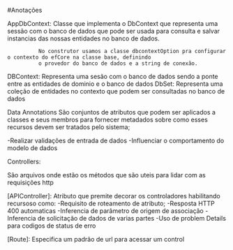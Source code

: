 ﻿#Anotações

AppDbContext: Classe que implementa o DbContext que representa uma sessão com o banco de dados que pode ser usada
			  para consulta e salvar instancias das nossas entidades no banco de dados.

			  No construtor usamos a classe dbcontextOption pra configurar o contexto do efCore na classe base, definindo 
			  o provedor do banco de dados e a string de conexão.
DBContext: Representa uma sesão com o banco de dados sendo a ponte entre as entidades de dominio e o banco de dados
DbSet<T>: Representa uma coleção de entidades no contexto que podem ser consultadas no banco de dados

Data Annotations
São conjuntos de atributos que podem ser aplicados a classes e seus membros para fornecer metadados sobre como esses 
recursos devem ser tratados pelo sistema;

-Realizar validações de entrada de dados 
-Influenciar o comportamento do modelo de dados

Controllers:

São arquivos onde estão os métodos que são uteis para lidar com as requisições http

[APIController]:
Atributo que premite decorar os controladores habilitando recursoso como:
-Requisito de roteamento de atributo;
-Resposta HTTP 400 automaticas
-Inferencia de parâmetro de origem de associação
-Inferencia de solicitação de dados de varias partes
-Uso de problem Details para codigos de status de erro

[Route]:
Especifica um padrão de url para acessar um control
